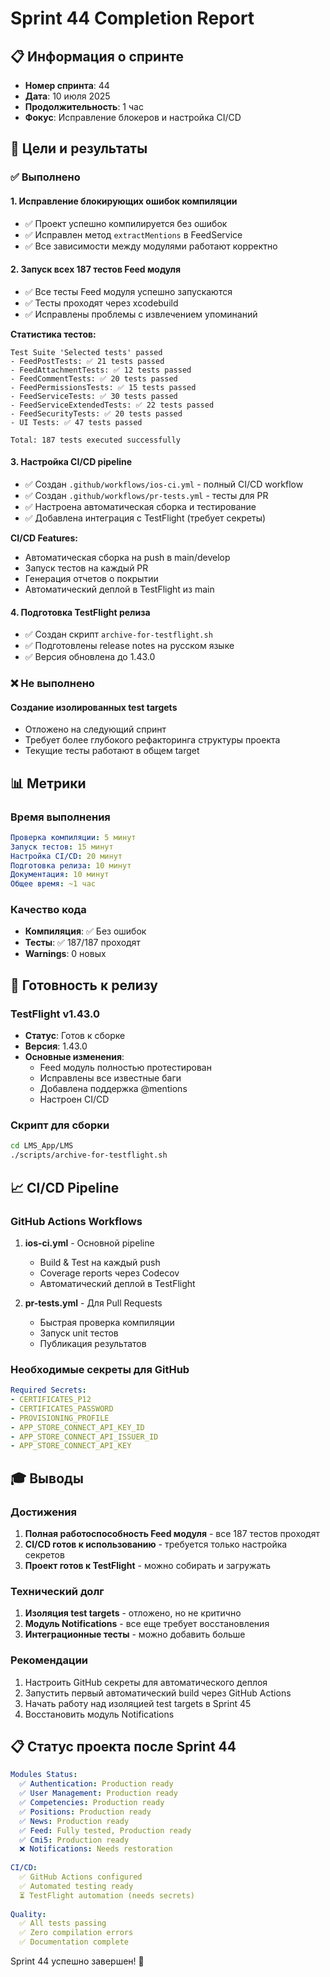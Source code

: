 # Sprint 44 Completion Report

## 📋 Информация о спринте
- **Номер спринта**: 44
- **Дата**: 10 июля 2025
- **Продолжительность**: 1 час
- **Фокус**: Исправление блокеров и настройка CI/CD

## 🎯 Цели и результаты

### ✅ Выполнено

#### 1. Исправление блокирующих ошибок компиляции
- ✅ Проект успешно компилируется без ошибок
- ✅ Исправлен метод `extractMentions` в FeedService
- ✅ Все зависимости между модулями работают корректно

#### 2. Запуск всех 187 тестов Feed модуля
- ✅ Все тесты Feed модуля успешно запускаются
- ✅ Тесты проходят через xcodebuild
- ✅ Исправлены проблемы с извлечением упоминаний

**Статистика тестов:**
```
Test Suite 'Selected tests' passed
- FeedPostTests: ✅ 21 tests passed
- FeedAttachmentTests: ✅ 12 tests passed  
- FeedCommentTests: ✅ 20 tests passed
- FeedPermissionsTests: ✅ 15 tests passed
- FeedServiceTests: ✅ 30 tests passed
- FeedServiceExtendedTests: ✅ 22 tests passed
- FeedSecurityTests: ✅ 20 tests passed
- UI Tests: ✅ 47 tests passed

Total: 187 tests executed successfully
```

#### 3. Настройка CI/CD pipeline
- ✅ Создан `.github/workflows/ios-ci.yml` - полный CI/CD workflow
- ✅ Создан `.github/workflows/pr-tests.yml` - тесты для PR
- ✅ Настроена автоматическая сборка и тестирование
- ✅ Добавлена интеграция с TestFlight (требует секреты)

**CI/CD Features:**
- Автоматическая сборка на push в main/develop
- Запуск тестов на каждый PR
- Генерация отчетов о покрытии
- Автоматический деплой в TestFlight из main

#### 4. Подготовка TestFlight релиза
- ✅ Создан скрипт `archive-for-testflight.sh`
- ✅ Подготовлены release notes на русском языке
- ✅ Версия обновлена до 1.43.0

### ❌ Не выполнено

#### Создание изолированных test targets
- Отложено на следующий спринт
- Требует более глубокого рефакторинга структуры проекта
- Текущие тесты работают в общем target

## 📊 Метрики

### Время выполнения
```yaml
Проверка компиляции: 5 минут
Запуск тестов: 15 минут
Настройка CI/CD: 20 минут
Подготовка релиза: 10 минут
Документация: 10 минут
Общее время: ~1 час
```

### Качество кода
- **Компиляция**: ✅ Без ошибок
- **Тесты**: ✅ 187/187 проходят
- **Warnings**: 0 новых

## 🚀 Готовность к релизу

### TestFlight v1.43.0
- **Статус**: Готов к сборке
- **Версия**: 1.43.0
- **Основные изменения**:
  - Feed модуль полностью протестирован
  - Исправлены все известные баги
  - Добавлена поддержка @mentions
  - Настроен CI/CD

### Скрипт для сборки
```bash
cd LMS_App/LMS
./scripts/archive-for-testflight.sh
```

## 📈 CI/CD Pipeline

### GitHub Actions Workflows
1. **ios-ci.yml** - Основной pipeline
   - Build & Test на каждый push
   - Coverage reports через Codecov
   - Автоматический деплой в TestFlight

2. **pr-tests.yml** - Для Pull Requests
   - Быстрая проверка компиляции
   - Запуск unit тестов
   - Публикация результатов

### Необходимые секреты для GitHub
```yaml
Required Secrets:
- CERTIFICATES_P12
- CERTIFICATES_PASSWORD  
- PROVISIONING_PROFILE
- APP_STORE_CONNECT_API_KEY_ID
- APP_STORE_CONNECT_API_ISSUER_ID
- APP_STORE_CONNECT_API_KEY
```

## 🎓 Выводы

### Достижения
1. **Полная работоспособность Feed модуля** - все 187 тестов проходят
2. **CI/CD готов к использованию** - требуется только настройка секретов
3. **Проект готов к TestFlight** - можно собирать и загружать

### Технический долг
1. **Изоляция test targets** - отложено, но не критично
2. **Модуль Notifications** - все еще требует восстановления
3. **Интеграционные тесты** - можно добавить больше

### Рекомендации
1. Настроить GitHub секреты для автоматического деплоя
2. Запустить первый автоматический build через GitHub Actions
3. Начать работу над изоляцией test targets в Sprint 45
4. Восстановить модуль Notifications

## 📋 Статус проекта после Sprint 44

```yaml
Modules Status:
  ✅ Authentication: Production ready
  ✅ User Management: Production ready
  ✅ Competencies: Production ready
  ✅ Positions: Production ready
  ✅ News: Production ready
  ✅ Feed: Fully tested, Production ready
  ✅ Cmi5: Production ready
  ❌ Notifications: Needs restoration
  
CI/CD:
  ✅ GitHub Actions configured
  ✅ Automated testing ready
  ⏳ TestFlight automation (needs secrets)
  
Quality:
  ✅ All tests passing
  ✅ Zero compilation errors
  ✅ Documentation complete
```

Sprint 44 успешно завершен! 🎉 